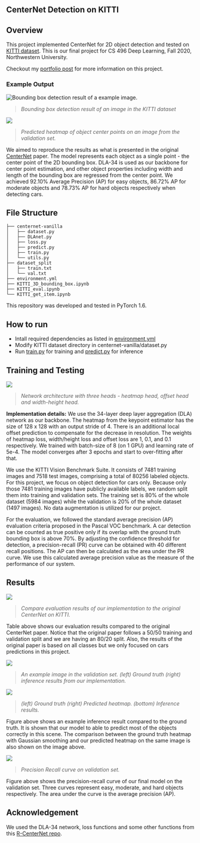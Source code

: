 ## CenterNet Detection on KITTI

## Overview

This project implemented CenterNet for 2D object detection and tested on [KITTI dataset](http://www.cvlibs.net/datasets/kitti/eval_object.php?obj_benchmark=2d). This is our final project for CS 496 Deep Learning, Fall 2020, Northwestern University.

Checkout my [portfolio post](https://shangzhouye.tech/other-projects/centernet_detection/) for more information on this project.

### Example Output

![Bounding box detection result of a example image.](./figures/bounding_box.jpeg "Bounding box detection result of an image in the KITTI dataset.")

> *Bounding box detection result of an image in the KITTI dataset*

![](./figures/center_heatmap.jpeg)

> *Predicted heatmap of object center points on an image from the validation set.*

We aimed to reproduce the results as what is presented in the original [CenterNet](https://arxiv.org/pdf/1904.07850.pdf) paper. The model represents each object as a single point - the center point of the 2D bounding box. DLA-34 is used as our backbone for center point estimation, and other object properties including width and length of the bounding box are regressed from the center point. We achieved 92.10% Average Precision (AP) for easy objects, 86.72% AP for moderate objects and 78.73% AP for hard objects respectively when detecting cars.

## File Structure

```
├── centernet-vanilla
│   ├── dataset.py
│   ├── DLAnet.py
│   ├── loss.py
│   ├── predict.py
│   ├── train.py
│   └── utils.py
├── dataset_split
│   ├── train.txt
│   └── val.txt
├── environment.yml
├── KITTI_3D_bounding_box.ipynb
├── KITTI_eval.ipynb
└── KITTI_get_item.ipynb
```

This repository was developed and tested in PyTorch 1.6.

## How to run

- Intall required dependencies as listed in [environment.yml](./environment.yml)
- Modify KITTI dataset directory in centernet-vanilla/dataset.py
- Run [train.py](centernet-vanilla/train.py) for training and [predict.py](centernet-vanilla/predict.py) for inference

## Training and Testing

![](./figures/architecture.jpg)

> *Network architecture with three heads - heatmap head, offset head and width-height head.*


**Implementation details:** We use the 34-layer deep layer aggregation (DLA) network as our backbone. The heatmap from the keypoint estimator has the size of 128 x 128 with an output stride of 4. There is an additional local offset prediction to compensate for the decrease in resolution. The weights of heatmap loss, width/height loss and offset loss are 1, 0.1, and 0.1 respectively. We trained with batch-size of 8 (on 1 GPU) and learning rate of 5e-4. The model converges after 3 epochs and start to over-fitting after that.

We use the KITTI Vision Benchmark Suite. It consists of 7481 training images and 7518 test images, comprising a total of 80256 labeled objects. For this project, we focus on object detection for cars only. Because only those 7481 training images have publicly available labels, we random split them into training and validation sets. The training set is 80% of the whole dataset (5984 images) while the validation is 20% of the whole dataset (1497 images). No data augmentation is utilized for our project.

For the evaluation, we followed the standard average precision (AP) evaluation criteria proposed in the Pascal VOC benchmark. A car detection can be counted as true positive only if its overlap with the ground truth bounding box is above 70%. By adjusting the confidence threshold for detection, a precision-recall (PR) curve can be obtained with 40 different recall positions. The AP can then be calculated as the area under the PR curve. We use this calculated average precision value as the measure of the performance of our system.

## Results

![](./figures/results.png)

> *Compare evaluation results of our implementation to the original CenterNet on KITTI.*

Table above shows our evaluation results compared to the original CenterNet paper. Notice that the original paper follows a 50/50 training and validation split and we are having an 80/20 split. Also, the results of the original paper is based on all classes but we only focused on cars predictions in this project.

![](./figures/compare.jpeg)

> *An example image in the validation set. (left) Ground truth (right) inference results from our implementation.*

![](./figures/heatmap_small.jpeg)

> *(left) Ground truth (right) Predicted heatmap. (bottom) Inference results.*

Figure above shows an example inference result compared to the ground truth. It is shown that our model to able to predict most of the objects correctly in this scene. The comparison between the ground truth heatmap with Gaussian smoothing and our predicted heatmap on the same image is also shown on the image above.

![](./figures/pr_curve.png)

> *Precision Recall curve on validation set.*

Figure above shows the precision-recall curve of our final model on the validation set. Three curves represent easy, moderate, and hard objects respectively. The area under the curve is the average precision (AP).

## Acknowledgement

We used the DLA-34 network, loss functions and some other functions from this [R-CenterNet repo](https://github.com/ZeroE04/R-CenterNet).
